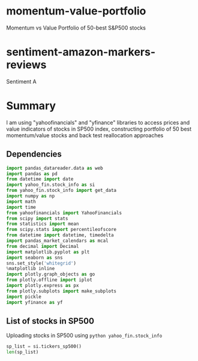 # momentum-value-portfolio
Momentum vs Value Portfolio of 50-best S&amp;P500 stocks
# sentiment-amazon-markers-reviews
Sentiment A
# Summary
I am using "yahoofinancials" and "yfinance" libraries to access prices and value indicators of stocks in SP500 index, constructing portfolio of 50 best momentum/value stocks and back test reallocation approaches
## Dependencies
```python
import pandas_datareader.data as web
import pandas as pd
from datetime import date
import yahoo_fin.stock_info as si
from yahoo_fin.stock_info import get_data
import numpy as np
import math
import time
from yahoofinancials import YahooFinancials
from scipy import stats
from statistics import mean
from scipy.stats import percentileofscore
from datetime import datetime, timedelta
import pandas_market_calendars as mcal
from decimal import Decimal
import matplotlib.pyplot as plt
import seaborn as sns
sns.set_style('whitegrid')
%matplotlib inline
import plotly.graph_objects as go
from plotly.offline import iplot
import plotly.express as px
from plotly.subplots import make_subplots
import pickle
import yfinance as yf
```
## List of stocks in SP500
Uploading stocks in SP500 using ```python yahoo_fin.stock_info```
```python
sp_list = si.tickers_sp500()
len(sp_list)
```
